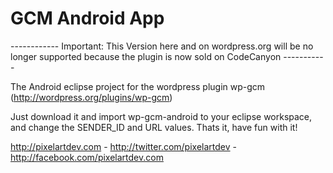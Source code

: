 GCM Android App
===============

------------ Important: This Version here and on wordpress.org will be no longer supported because the plugin is now sold on CodeCanyon -----------

The Android eclipse project for the wordpress plugin wp-gcm (http://wordpress.org/plugins/wp-gcm)

Just download it and import wp-gcm-android to your eclipse workspace, and change the SENDER_ID and URL values.
Thats it, have fun with it!

http://pixelartdev.com - http://twitter.com/pixelartdev - http://facebook.com/pixelartdev.com
